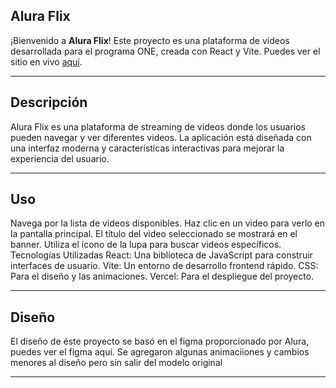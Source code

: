 ## Alura Flix

¡Bienvenido a **Alura Flix**! Este proyecto es una plataforma de videos desarrollada para el programa ONE, creada con React y Vite. Puedes ver el sitio en vivo [aquí](https://alura-flix-jade-gamma.vercel.app/).

---
## Descripción

Alura Flix es una plataforma de streaming de videos donde los usuarios pueden navegar y ver diferentes videos. La aplicación está diseñada con una interfaz moderna y características interactivas para mejorar la experiencia del usuario.

---

## Uso

Navega por la lista de videos disponibles.
Haz clic en un video para verlo en la pantalla principal.
El título del video seleccionado se mostrará en el banner.
Utiliza el ícono de la lupa para buscar videos específicos.
Tecnologías Utilizadas
React: Una biblioteca de JavaScript para construir interfaces de usuario.
Vite: Un entorno de desarrollo frontend rápido.
CSS: Para el diseño y las animaciones.
Vercel: Para el despliegue del proyecto.

---
## Diseño

El diseño de éste proyecto se basó en el figma proporcionado por Alura, puedes ver el figma aquí. Se agregaron algunas animaciiones y cambios menores al diseño pero sin salir del modelo original

---
